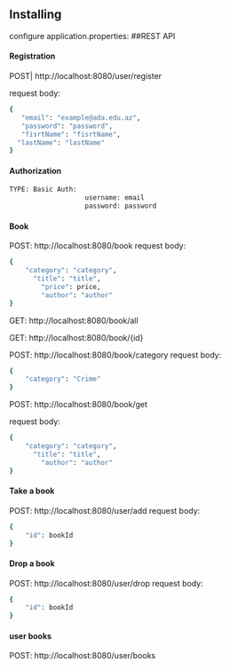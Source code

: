 ## Installing
configure application.properties: 
##REST API
#### Registration
POST| http://localhost:8080/user/register

request body:
 ```sh
{  
    "email": "example@ada.edu.az",
    "password": "password",
    "fisrtName": "fisrtName",
   "lastName": "lastName"
}
 ```
#### Authorization 
 ```sh
 TYPE: Basic Auth:
                    username: email 
                    password: password
 ```
#### Book
POST: http://localhost:8080/book
request body:
```sh
{  
    "category": "category",
      "title": "title",
        "price": price,
        "author": "author"
}
```
GET: http://localhost:8080/book/all

GET: http://localhost:8080/book/{id}

POST: http://localhost:8080/book/category
request body:
```sh
{  
    "category": "Crime"
}
 ```
POST: http://localhost:8080/book/get

request body:
```sh
{  
    "category": "category",
      "title": "title",
        "author": "author"
}
```

#### Take  a book
POST: http://localhost:8080/user/add
request body:
```sh
{  
    "id": bookId
}
 ```

#### Drop a book
POST: http://localhost:8080/user/drop
request body:
```sh
{  
    "id": bookId
}
 ```
####  user books 
POST: http://localhost:8080/user/books